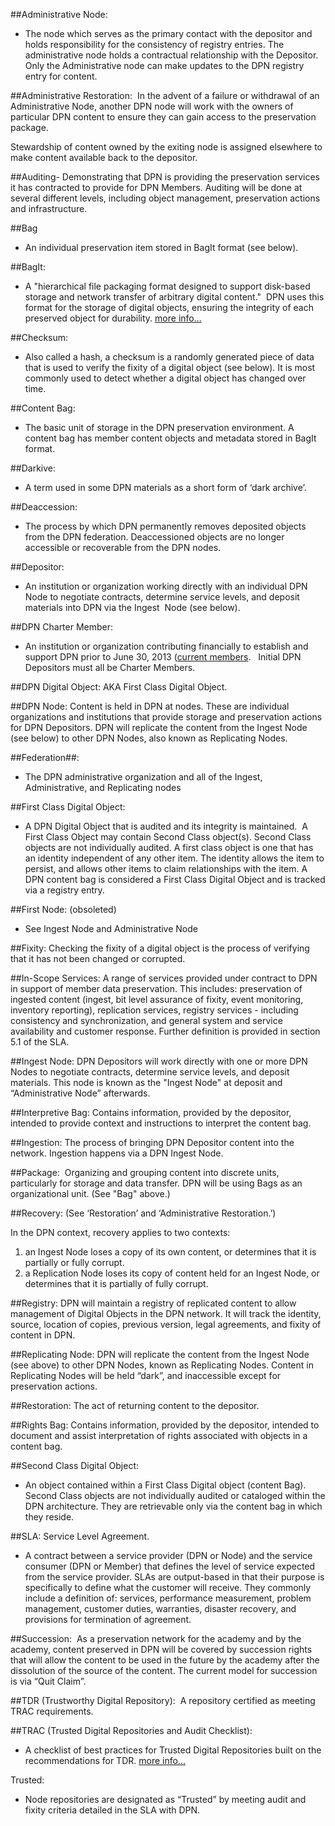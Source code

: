 
##Administrative Node: 
- The
node which serves as the primary contact with the depositor and holds
responsibility for the consistency of registry entries. The
administrative node holds a contractual relationship with the Depositor.
Only the Administrative node can make updates to the DPN registry entry
for content. 

##Administrative Restoration<span class="c0">:  In
the advent of a failure or withdrawal of an Administrative Node, another
DPN node will work with the owners of particular DPN content to ensure
they can gain access to the preservation package.

Stewardship of content owned by the exiting node is assigned
elsewhere to make content available back to the depositor.

##Auditing- Demonstrating that
DPN is providing the preservation services it has contracted to provide
for DPN Members. Auditing will be done at several different levels,
including object management, preservation actions and
infrastructure.

##Bag
- An individual
preservation item stored in BagIt format (see below).

##BagIt: 
- A "hierarchical file
packaging format designed to support disk-based storage and network
transfer of arbitrary digital content."  DPN uses this format for the
storage of digital objects, ensuring the integrity of each preserved
object for durability. [more
info...](https://www.google.com/url?q=http://en.wikipedia.org/wiki/BagIt&sa=D&ust=1469578715623000&usg=AFQjCNH1X8y4cijjUn0kryz5sTNKwszESQ)

##Checksum: 
- Also called a
hash, a checksum is a randomly generated piece of data that is used to
verify the fixity of a digital object (see below). It is most commonly
used to detect whether a digital object has changed over time.

##Content Bag: 
- The basic unit
of storage in the DPN preservation environment. A content bag has member
content objects and metadata stored in BagIt format.

##Darkive: 
- A term used in some
DPN materials as a short form of ‘dark archive’.

##Deaccession: 
- The process by
which DPN permanently removes deposited objects from the DPN federation.
Deaccessioned objects are no longer accessible or recoverable from the
DPN nodes.

##Depositor:  
- An institution or
organization working directly with an
individual DPN Node to negotiate contracts, determine service levels,
and deposit materials into DPN via the Ingest  Node (see below). 

##DPN Charter Member:  
- An
institution or organization contributing financially to establish and
support DPN prior to June 30, 2013 (<span class="c7">[current
members](https://www.google.com/url?q=http://www.dpn.org/members/&sa=D&ust=1469578715626000&usg=AFQjCNEGTs8IyQdUvf8I7G_IOSg7Z96XgQ).  
Initial DPN Depositors must all be Charter
Members.

##DPN Digital Object: AKA
First Class Digital Object.

##DPN Node: Content is held in
DPN at nodes. These are individual organizations and institutions that
provide storage and preservation actions for DPN Depositors. DPN will
replicate the content from the Ingest Node (see below) to other DPN
Nodes, also known as Replicating Nodes.

##Federation##: 
- The DPN administrative organization and all of the Ingest,
Administrative, and Replicating nodes

##First Class Digital Object: 
- A DPN Digital Object that is audited and its integrity is
maintained.  A First Class Object may contain Second Class object(s).
Second Class objects are not individually audited. A first class object
is one that has an identity independent of any other item. The identity
allows the item to persist, and allows other items to claim
relationships with the item. A DPN content bag is considered a First
Class Digital Object and is tracked via a registry entry.

##First Node: (obsoleted) 
- See
Ingest Node and Administrative Node

##Fixity: Checking the fixity
of a digital object is the process of verifying that it has not been
changed or corrupted.

##In-Scope Services: A range
of services provided under contract to DPN in support of member data
preservation. This includes: preservation of ingested content (ingest,
bit level assurance of fixity, event monitoring, inventory reporting),
replication services, registry services - including consistency and
synchronization, and general system and service availability and
customer response. Further definition is provided in section 5.1 of the
SLA.  

##Ingest Node: DPN Depositors
will work directly with one or more DPN Nodes to negotiate contracts,
determine service levels, and deposit materials. This node is known as
the "Ingest Node" at deposit and “Administrative Node”
afterwards.

##Interpretive Bag: Contains
information, provided by the depositor, intended to provide context and
instructions to interpret the content bag. 

##Ingestion: The process of
bringing DPN Depositor content into the network. Ingestion happens via a
DPN Ingest Node.

##Package:  Organizing and
grouping content into discrete units, particularly for storage and data
transfer. DPN will be using Bags as an organizational unit. (See "Bag"
above.)

##Recovery: (See ‘Restoration’
and ‘Administrative Restoration.’)

<span class="c0 c20">In the DPN context, recovery applies to two
contexts:

1.  <span class="c20 c0">an Ingest Node loses a copy of its own content,
    or determines that it is partially or fully corrupt.
2.  <span class="c0 c24">a Replication Node loses its copy of content
    held for an Ingest Node, or determines that it is partially of
    fully corrupt.

##Registry: DPN will maintain
a registry of replicated content to allow management of Digital Objects
in the DPN network. It will track the identity, source, location of
copies, previous version, legal agreements, and fixity of content in
DPN. 

##Replicating Node: DPN will
replicate the content from the Ingest Node (see above) to other DPN
Nodes, known as Replicating Nodes. Content in Replicating Nodes will be
held “dark”, and inaccessible except for preservation actions. 

##Restoration: The act of
returning content to the depositor.


##Rights Bag: Contains
information, provided by the depositor, intended to document and assist
interpretation of rights associated with objects in a content
bag.



##Second Class Digital Object: 
- An
object contained within a First Class Digital object (content Bag).
Second Class objects are not individually audited or cataloged within
the DPN architecture. They are retrievable only via the content bag in
which they reside.


##SLA: Service Level Agreement.
- A contract between a service provider (DPN
or Node) and the service consumer (DPN or Member) that defines the level
of service expected from the service provider. SLAs are output-based in
that their purpose is specifically to define what the customer will
receive. 
They commonly include a definition
of: services, performance measurement, problem management, customer
duties, warranties, disaster recovery, and provisions for termination of
agreement.

##Succession:  As a
preservation network for the academy and by the academy, content
preserved in DPN will be covered by succession rights that will allow
the content to be used in the future by the academy after the
dissolution of the source of the content. The current model for
succession is via “Quit Claim”. 

##TDR (Trustworthy Digital
Repository):  A repository certified as meeting TRAC
requirements.

##TRAC (Trusted Digital
Repositories and Audit Checklist):  
- A checklist of best practices for
Trusted Digital Repositories built on the recommendations for TDR.
[more
info...](https://www.google.com/url?q=http://www.crl.edu/sites/default/files/attachments/pages/trac_0.pdf&sa=D&ust=1469578715639000&usg=AFQjCNEKapSGJlbuIfQUId1dAXmKaCLbXw)

Trusted: 
- Node repositories
are designated as “Trusted” by meeting audit and fixity criteria
detailed in the SLA with DPN.
